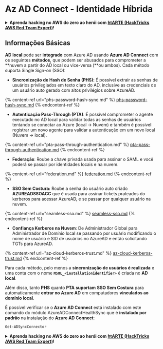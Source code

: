 # Az AD Connect - Identidade Híbrida

<details>

<summary><strong>Aprenda hacking no AWS do zero ao herói com</strong> <a href="https://training.hacktricks.xyz/courses/arte"><strong>htARTE (HackTricks AWS Red Team Expert)</strong></a><strong>!</strong></summary>

Outras formas de apoiar o HackTricks:

* Se você quer ver sua **empresa anunciada no HackTricks** ou **baixar o HackTricks em PDF**, confira os [**PLANOS DE ASSINATURA**](https://github.com/sponsors/carlospolop)!
* Adquira o [**material oficial PEASS & HackTricks**](https://peass.creator-spring.com)
* Descubra [**A Família PEASS**](https://opensea.io/collection/the-peass-family), nossa coleção de [**NFTs**](https://opensea.io/collection/the-peass-family) exclusivos
* **Junte-se ao grupo** 💬 [**Discord**](https://discord.gg/hRep4RUj7f) ou ao grupo [**telegram**](https://t.me/peass) ou **siga**-me no **Twitter** 🐦 [**@carlospolopm**](https://twitter.com/carlospolopm)**.**
* **Compartilhe suas técnicas de hacking enviando PRs para os repositórios github** [**HackTricks**](https://github.com/carlospolop/hacktricks) e [**HackTricks Cloud**](https://github.com/carlospolop/hacktricks-cloud).

</details>

## Informações Básicas

**AD local** pode ser **integrado** com Azure AD usando **Azure AD Connect** com os seguintes **métodos,** que podem ser abusados para comprometer a **nuvem a partir do AD local ou vice-versa (**ou ambos). Cada método suporta Single Sign-on (SSO):

* **Sincronização de Hash de Senha (PHS)**: É possível extrair as senhas de usuários privilegiados em texto claro do AD, inclusive as credenciais de um usuário auto gerado com altos privilégios sobre AzureAD.

{% content-ref url="phs-password-hash-sync.md" %}
[phs-password-hash-sync.md](phs-password-hash-sync.md)
{% endcontent-ref %}

* **Autenticação Pass-Through (PTA)**: É possível comprometer o agente executado no AD local para validar todas as senhas de usuários tentando se conectar ao Azure (local -> Nuvem) e também é possível registrar um novo agente para validar a autenticação em um novo local (Nuvem -> local).

{% content-ref url="pta-pass-through-authentication.md" %}
[pta-pass-through-authentication.md](pta-pass-through-authentication.md)
{% endcontent-ref %}

* **Federação**: Roube a chave privada usada para assinar o SAML e você poderá se passar por identidades locais e na nuvem.

{% content-ref url="federation.md" %}
[federation.md](federation.md)
{% endcontent-ref %}

* **SSO Sem Costura:** Roube a senha do usuário auto criado **AZUREADSSOACC** que é usada para assinar tickets prateados do kerberos para acessar AzureAD, e se passar por qualquer usuário na nuvem.

{% content-ref url="seamless-sso.md" %}
[seamless-sso.md](seamless-sso.md)
{% endcontent-ref %}

* **Confiança Kerberos na Nuvem**: De Administrador Global para Administrador de Domínio local se passando por usuário modificando o nome de usuário e SID de usuários no AzureAD e então solicitando TGTs para AzureAD.

{% content-ref url="az-cloud-kerberos-trust.md" %}
[az-cloud-kerberos-trust.md](az-cloud-kerberos-trust.md)
{% endcontent-ref %}

Para cada método, pelo menos a **sincronização de usuários é realizada** e uma conta com o nome **`MSOL_<installationidentifier>`** é criada no **AD local**.

Além disso, tanto **PHS** quanto **PTA** **suportam** **SSO Sem Costura** para automaticamente **entrar no Azure AD** em computadores **vinculados ao domínio local**.

É possível verificar se o **Azure AD Connect** está instalado com este comando do módulo AzureADConnectHealthSync que é **instalado por padrão** na instalação do **Azure AD Connect**:
```powershell
Get-ADSyncConnector
```
<details>

<summary><strong>Aprenda hacking no AWS do zero ao herói com</strong> <a href="https://training.hacktricks.xyz/courses/arte"><strong>htARTE (HackTricks AWS Red Team Expert)</strong></a><strong>!</strong></summary>

Outras formas de apoiar o HackTricks:

* Se você quer ver sua **empresa anunciada no HackTricks** ou **baixar o HackTricks em PDF**, confira os [**PLANOS DE ASSINATURA**](https://github.com/sponsors/carlospolop)!
* Adquira o [**material oficial PEASS & HackTricks**](https://peass.creator-spring.com)
* Descubra [**A Família PEASS**](https://opensea.io/collection/the-peass-family), nossa coleção de [**NFTs**](https://opensea.io/collection/the-peass-family) exclusivos
* **Junte-se ao grupo** 💬 [**Discord**](https://discord.gg/hRep4RUj7f) ou ao grupo [**telegram**](https://t.me/peass) ou **siga-me** no **Twitter** 🐦 [**@carlospolopm**](https://twitter.com/carlospolopm)**.**
* **Compartilhe suas técnicas de hacking enviando PRs para os repositórios github** [**HackTricks**](https://github.com/carlospolop/hacktricks) e [**HackTricks Cloud**](https://github.com/carlospolop/hacktricks-cloud).

</details>
